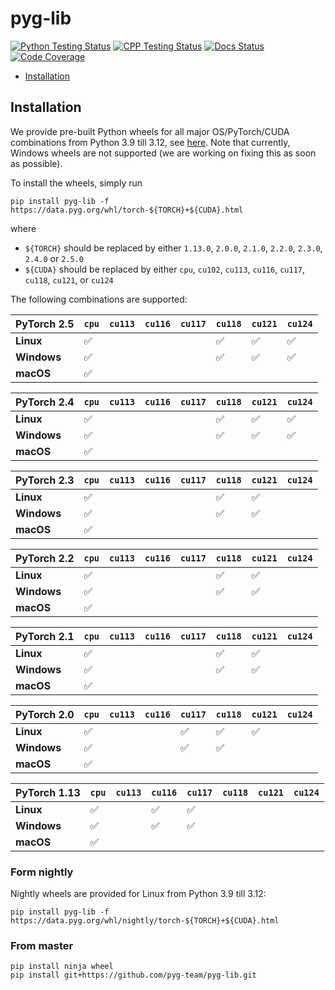 [python-testing-image]: https://github.com/pyg-team/pyg-lib/actions/workflows/python_testing.yml/badge.svg
[python-testing-url]: https://github.com/pyg-team/pyg-lib/actions/workflows/python_testing.yml
[cpp-testing-image]: https://github.com/pyg-team/pyg-lib/actions/workflows/cpp_testing.yml/badge.svg
[cpp-testing-url]: https://github.com/pyg-team/pyg-lib/actions/workflows/cpp_testing.yml
[docs-image]: https://readthedocs.org/projects/pyg-lib/badge/?version=latest
[docs-url]: https://pyg-lib.readthedocs.io/en/latest/?badge=latest
[coverage-image]: https://codecov.io/gh/pyg-team/pyg-lib/branch/master/graph/badge.svg
[coverage-url]: https://codecov.io/github/pyg-team/pyg-lib?branch=master

# pyg-lib

[![Python Testing Status][python-testing-image]][python-testing-url]
[![CPP Testing Status][cpp-testing-image]][cpp-testing-url]
[![Docs Status][docs-image]][docs-url]
[![Code Coverage][coverage-image]][coverage-url]

* [Installation](#installation)

## Installation

We provide pre-built Python wheels for all major OS/PyTorch/CUDA combinations from Python 3.9 till 3.12, see [here](https://data.pyg.org/whl).
Note that currently, Windows wheels are not supported (we are working on fixing this as soon as possible).

To install the wheels, simply run

```
pip install pyg-lib -f https://data.pyg.org/whl/torch-${TORCH}+${CUDA}.html
```

where

* `${TORCH}` should be replaced by either `1.13.0`, `2.0.0`, `2.1.0`, `2.2.0`, `2.3.0`, `2.4.0` or `2.5.0`
* `${CUDA}` should be replaced by either `cpu`, `cu102`, `cu113`, `cu116`, `cu117`, `cu118`, `cu121`, or `cu124`

The following combinations are supported:

| PyTorch 2.5  | `cpu` | `cu113` | `cu116` | `cu117` | `cu118` | `cu121` | `cu124` |
|--------------|-------|---------|---------|---------|---------|---------|---------|
| **Linux**    | ✅    |         |         |         | ✅      | ✅      | ✅      |
| **Windows**  | ✅    |         |         |         | ✅      | ✅      | ✅      |
| **macOS**    | ✅    |         |         |         |         |         |         |

| PyTorch 2.4  | `cpu` | `cu113` | `cu116` | `cu117` | `cu118` | `cu121` | `cu124` |
|--------------|-------|---------|---------|---------|---------|---------|---------|
| **Linux**    | ✅    |         |         |         | ✅      | ✅      | ✅      |
| **Windows**  | ✅    |         |         |         | ✅      | ✅      | ✅      |
| **macOS**    | ✅    |         |         |         |         |         |         |

| PyTorch 2.3  | `cpu` | `cu113` | `cu116` | `cu117` | `cu118` | `cu121` | `cu124` |
|--------------|-------|---------|---------|---------|---------|---------|---------|
| **Linux**    | ✅    |         |         |         | ✅      | ✅      |         |
| **Windows**  | ✅    |         |         |         | ✅      | ✅      |         |
| **macOS**    | ✅    |         |         |         |         |         |         |

| PyTorch 2.2  | `cpu` | `cu113` | `cu116` | `cu117` | `cu118` | `cu121` | `cu124` |
|--------------|-------|---------|---------|---------|---------|---------|---------|
| **Linux**    | ✅    |         |         |         | ✅      | ✅      |         |
| **Windows**  | ✅    |         |         |         | ✅      | ✅      |         |
| **macOS**    | ✅    |         |         |         |         |         |         |

| PyTorch 2.1  | `cpu` | `cu113` | `cu116` | `cu117` | `cu118` | `cu121` | `cu124` |
|--------------|-------|---------|---------|---------|---------|---------|---------|
| **Linux**    | ✅    |         |         |         | ✅      | ✅      |         |
| **Windows**  | ✅    |         |         |         | ✅      | ✅      |         |
| **macOS**    | ✅    |         |         |         |         |         |         |

| PyTorch 2.0  | `cpu` | `cu113` | `cu116` | `cu117` | `cu118` | `cu121` | `cu124` |
|--------------|-------|---------|---------|---------|---------|---------|---------|
| **Linux**    | ✅    |         |         | ✅      | ✅      | ✅      |         |
| **Windows**  | ✅    |         |         | ✅      | ✅      |         |         |
| **macOS**    | ✅    |         |         |         |         |         |         |

| PyTorch 1.13 | `cpu` | `cu113` | `cu116` | `cu117` | `cu118` | `cu121` | `cu124` |
|--------------|-------|---------|---------|---------|---------|---------|---------|
| **Linux**    | ✅    |         | ✅      | ✅      |         |         |         |
| **Windows**  | ✅    |         | ✅      | ✅      |         |         |         |
| **macOS**    | ✅    |         |         |         |         |         |         |

### Form nightly

Nightly wheels are provided for Linux from Python 3.9 till 3.12:

```
pip install pyg-lib -f https://data.pyg.org/whl/nightly/torch-${TORCH}+${CUDA}.html
```

### From master

```
pip install ninja wheel
pip install git+https://github.com/pyg-team/pyg-lib.git
```
